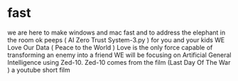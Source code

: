 # fast
we are here to make  windows and mac fast and to address the  elephant in the room 
ok peeps ( AI Zero Trust System-3.py )  for you and your kids  WE Love Our Data  ( Peace to the World )
Love is the only force capable of  transforming  an enemy into a friend
WE will be focusing on Artificial  General Intelligence using  Zed-10. Zed-10 comes from the film (Last Day Of The War )  a youtube short film 
